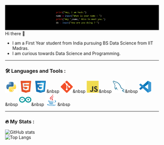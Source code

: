 <img src="https://github.com/yashkc2025/yashkc2025/blob/main/2022-06-19_10-08-58.png">
Hi there 👋

<!--
**yashkc2025/yashkc2025** is a ✨ _special_ ✨ repository because its `README.md` (this file) appears on your GitHub profile.

Here are some ideas to get you started:

- 🔭 I’m currently working on ...
- 🌱 I’m currently learning ...
- 👯 I’m looking to collaborate on ...
- 🤔 I’m looking for help with ...
- 💬 Ask me about ...
- 📫 How to reach me: ...
- 😄 Pronouns: ...
- ⚡ Fun fact: ...
-->
- I am a First Year student from India pursuing BS Data Science from IIT Madras.
- I am curious towards Data Science and Programming.

---

### :hammer_and_wrench: Languages and Tools :

<div>
  
  <img src="https://github.com/devicons/devicon/blob/master/icons/python/python-original.svg" height="40"/>&nbsp;
  <img src="https://github.com/devicons/devicon/blob/master/icons/html5/html5-original.svg" title="HTML5" alt="HTML" width="40" height="40"/>&nbsp;
  <img src="https://github.com/devicons/devicon/blob/master/icons/css3/css3-original.svg" height="40"/>&nbsp
  <img src="https://github.com/devicons/devicon/blob/master/icons/git/git-original.svg" height="40"/>&nbsp
  <img src="https://github.com/devicons/devicon/blob/master/icons/javascript/javascript-original.svg" height="40"/>&nbsp
  <img src="https://github.com/devicons/devicon/blob/master/icons/mysql/mysql-original.svg" height="40"/>&nbsp
  <img src="https://github.com/devicons/devicon/blob/master/icons/vscode/vscode-original.svg" height="40"/>&nbsp
  <img src="https://github.com/devicons/devicon/blob/master/icons/arduino/arduino-original.svg" height="40"/>&nbsp
  <img src="https://github.com/devicons/devicon/blob/master/icons/java/java-original.svg" height="40"/>&nbsp
</div>

---

### :fire: My Stats :
![GitHub stats](https://github-readme-stats.vercel.app/api?username=yashkc2025&show_icons=true&theme=tokyonight)
<br>
![Top Langs](https://github-readme-stats.vercel.app/api/top-langs/?username=yashkc2025&layout=compact&theme=tokyonight)
